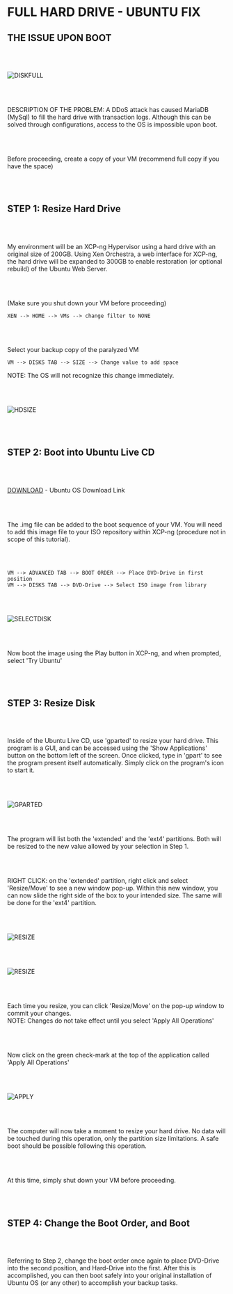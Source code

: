 # FULL HARD DRIVE - UBUNTU FIX

## THE ISSUE UPON BOOT

<br><br>

![DISKFULL](../../images/disk_full_ubuntu.png)

<br><br>

DESCRIPTION OF THE PROBLEM:  A DDoS attack has caused MariaDB (MySql) to fill the hard drive with transaction logs.  Although this can be solved through configurations, access to the OS is impossible upon boot.  

<br><br>

Before proceeding, create a copy of your VM (recommend full copy if you have the space)

<br><br>

## STEP 1: Resize Hard Drive

<br><br>

My environment will be an XCP-ng Hypervisor using a hard drive with an original size of 200GB.  Using Xen Orchestra, a web interface for XCP-ng, the hard drive will be expanded to 300GB to enable restoration (or optional rebuild) of the Ubuntu Web Server.

<br><br>

(Make sure you shut down your VM before proceeding)
```
XEN --> HOME --> VMs --> change filter to NONE
```

<br><br>

Select your backup copy of the paralyzed VM <br>

```
VM --> DISKS TAB --> SIZE --> Change value to add space
```
NOTE:  The OS will not recognize this change immediately.

<br><br>

![HDSIZE](../../images/resize_disk_xcpng.png)

<br><br>

## STEP 2:  Boot into Ubuntu Live CD

<br><br>

[DOWNLOAD](https://ubuntu.com/download/desktop) - Ubuntu OS Download Link

<br><br>

The .img file can be added to the boot sequence of your VM.  You will need to add this image file to your ISO repository within XCP-ng (procedure not in scope of this tutorial).

<br><br>

```
VM --> ADVANCED TAB --> BOOT ORDER --> Place DVD-Drive in first position
VM --> DISKS TAB --> DVD-Drive --> Select ISO image from library
```

<br><br>

![SELECTDISK](../../images/select_live_cd.png)

<br><br>

Now boot the image using the Play button in XCP-ng, and when prompted, select 'Try Ubuntu'

<br><br>

## STEP 3:  Resize Disk

<br><br>

Inside of the Ubuntu Live CD, use 'gparted' to resize your hard drive.  This program is a GUI, and can be accessed using the 'Show Applications' button on the bottom left of the screen.  Once clicked, type in 'gpart' to see the program present itself automatically.  Simply click on the program's icon to start it.

<br><br>

![GPARTED](../../images/gparted.png)

<br><br>

The program will list both the 'extended' and the 'ext4' partitions.  Both will be resized to the new value allowed by your selection in Step 1.

<br><br>

RIGHT CLICK:  on the 'extended' partition, right click and select 'Resize/Move' to see a new window pop-up.  Within this new window, you can now slide the right side of the box to your intended size.  The same will be done for the 'ext4' partition.

<br><br>

![RESIZE](../../images/select_resize.png)

<br><br>

![RESIZE](../../images/resize.png)

<br><br>

Each time you resize, you can click 'Resize/Move' on the pop-up window to commit your changes. <br>
NOTE:  Changes do not take effect until you select 'Apply All Operations'

<br><br>

Now click on the green check-mark at the top of the application called 'Apply All Operations'

<br><br>

![APPLY](../../images/apply_all_operations.png)

<br><br>

The computer will now take a moment to resize your hard drive.  No data will be touched during this operation, only the partition size limitations.  A safe boot should be possible following this operation.  

<br><br>

At this time, simply shut down your VM before proceeding.

<br><br>

## STEP 4:  Change the Boot Order, and Boot

<br><br>

Referring to Step 2, change the boot order once again to place DVD-Drive into the second position, and Hard-Drive into the first.  After this is accomplished, you can then boot safely into your original installation of Ubuntu OS (or any other) to accomplish your backup tasks.
